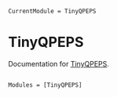 ```@meta
CurrentModule = TinyQPEPS
```

# TinyQPEPS

Documentation for [TinyQPEPS](https://github.com/exAClior/TinyQPEPS.jl).

```@index
```

```@autodocs
Modules = [TinyQPEPS]
```
